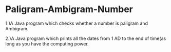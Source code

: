 # Paligram-Ambigram-Number
1.)A Java program which checks whether a number is paligram and Ambigram.

2.)A Java program which prints all the dates from 1 AD to the end of time(as long as you have the computing power.
